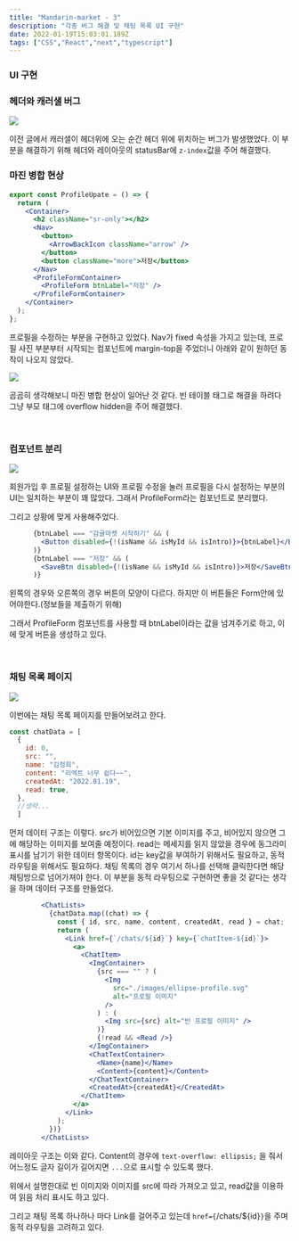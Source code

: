 ```yaml
---
title: "Mandarin-market - 3"
description: "각종 버그 해결 및 채팅 목록 UI 구현"
date: 2022-01-19T15:03:01.189Z
tags: ["CSS","React","next","typescript"]
---
```

### UI 구현

### 헤더와 캐러샐 버그

![](/images/44c16190-b69e-41cd-a963-24d406986605-sss.gif)

이전 글에서 캐러샐이 헤더위에 오는 순간 헤더 위에 위치하는 버그가 발생했었다. 이 부분을 해결하기 위해 헤더와 레이아웃의 statusBar에 `z-index`값을 주어 해결했다.

### 마진 병합 현상

```jsx
export const ProfileUpate = () => {
  return (
    <Container>
      <h2 className="sr-only"></h2>
      <Nav>
        <button>
          <ArrowBackIcon className="arrow" />
        </button>
        <button className="more">저장</button>
      </Nav>
      <ProfileFormContainer>
        <ProfileForm btnLabel="저장" />
      </ProfileFormContainer>
    </Container>
  );
};
```

프로필을 수정하는 부분을 구현하고 있었다. Nav가 fixed 속성을 가지고 있는데, 프로필 사진 부분부터 시작되는 컴포넌트에 margin-top을 주었더니 아래와 같이 원하던 동작이 나오지 않았다.

![](/images/d44883a4-4562-4cda-ba2e-d3ee11c61f56-image.png)

곰곰히 생각해보니 마진 병합 현상이 일어난 것 같다. 빈 테이블 태그로 해결을 하려다 그냥 부모 태그에 overflow hidden을 주어 해결했다.

<br>

### 컴포넌트 분리

![](/images/2e6d2e30-b7ce-4246-aa28-c4e818e46a2d-image.png)

회원가입 후 프로필 설정하는 UI와 프로필 수정을 눌러 프로필을 다시 설정하는 부분의 UI는 일치하는 부분이 꽤 많았다. 그래서 ProfileForm라는 컴포넌트로 분리했다.

그리고 상황에 맞게 사용해주었다.

```jsx
      {btnLabel === "감귤마켓 시작하기" && (
        <Button disabled={!(isName && isMyId && isIntro)}>{btnLabel}</Button>
      )}
      {btnLabel === "저장" && (
        <SaveBtn disabled={!(isName && isMyId && isIntro)}>저장</SaveBtn>
      )}
```

왼쪽의 경우와 오른쪽의 경우 버튼의 모양이 다르다. 하지만 이 버튼들은 Form안에 있어야한다.(정보들을 제출하기 위해)

그래서 ProfileForm 컴포넌트를 사용할 때 btnLabel이라는 값을 넘겨주기로 하고, 이에 맞게 버튼을 생성하고 있다.

<br>

### 채팅 목록 페이지

![](/images/6861ec07-89f2-45ad-ac91-d5821bba0cd0-image.png)

이번에는 채팅 목록 페이지를 만들어보려고 한다.

```js
const chatData = [
  {
    id: 0,
    src: "",
    name: "김정희",
    content: "리엑트 너무 쉽다~~",
    createdAt: "2022.01.19",
    read: true,
  },
  //생략...
  ]
```

먼저 데이터 구조는 이렇다. src가 비어있으면 기본 이미지를 주고, 비어있지 않으면 그에 해당하는 이미지를 보여줄 예정이다. read는 메세지를 읽지 않았을 경우에 동그라미 표시를 남기기 위한 데이터 항목이다. id는 key값을 부여하기 위해서도 필요하고, 동적 라우팅을 위해서도 필요하다. 채팅 목록의 경우 여기서 하나를 선택해 클릭한다면 해당 채팅방으로 넘어가져야 한다. 이 부분을 동적 라우팅으로 구현하면 좋을 것 같다는 생각을 하며 데이터 구조를 만들었다.

```jsx
        <ChatLists>
          {chatData.map((chat) => {
            const { id, src, name, content, createdAt, read } = chat;
            return (
              <Link href={`/chats/${id}`} key={`chatItem-${id}`}>
                <a>
                  <ChatItem>
                    <ImgContainer>
                      {src === "" ? (
                        <Img
                          src="./images/ellipse-profile.svg"
                          alt="프로필 이미지"
                        />
                      ) : (
                        <Img src={src} alt="빈 프로필 이미지" />
                      )}
                      {!read && <Read />}
                    </ImgContainer>
                    <ChatTextContainer>
                      <Name>{name}</Name>
                      <Content>{content}</Content>
                    </ChatTextContainer>
                    <CreatedAt>{createdAt}</CreatedAt>
                  </ChatItem>
                </a>
              </Link>
            );
          })}
        </ChatLists>
```

레이아웃 구조는 이와 같다. Content의 경우에 `text-overflow: ellipsis;` 을 줘서 어느정도 글자 길이가 길어지면 `...`으로 표시할 수 있도록 했다.

위에서 설명한대로 빈 이미지와 이미지를 src에 따라 가져오고 있고, read값을 이용하여 읽음 처리 표시도 하고 있다.

그리고 채팅 목록 하나하나 마다 Link를 걸어주고 있는데 `href={`/chats/${id}`}`을 주며 동적 라우팅을 고려하고 있다.